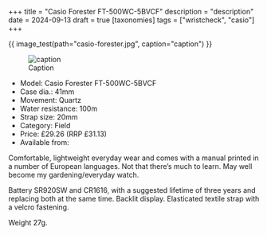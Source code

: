 +++
title = "Casio Forester FT-500WC-5BVCF"
description = "description"
date = 2024-09-13
draft = true
[taxonomies]
tags = ["wristcheck", "casio"]
+++

{{ image_test(path="casio-forester.jpg", caption="caption") }}

<figure>
        <img src="casio-forester.jpg" srcset="casio-forester.webp 1024w, casio-forester.avif 1024w, casio-forester.heic 1024w" class="responsive" alt="caption" />
        <figcaption>Caption</figcaption>
</figure>

- Model: Casio Forester FT-500WC-5BVCF
- Case dia.: 41mm
- Movement: Quartz
- Water resistance: 100m
- Strap size: 20mm 
- Category: Field
- Price: £29.26 (RRP £31.13) 
- Available from: 

Comfortable, lightweight everyday wear and comes with a manual printed in a number of European languages. Not that there’s much to learn. May well become my gardening/everyday watch.

Battery SR920SW and CR1616, with a suggested lifetime of three years and replacing both at the same time. Backlit display. Elasticated textile strap with a velcro fastening.

Weight 27g.